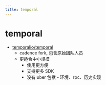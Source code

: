```yaml
---
title: temporal
---
```


# temporal

- [temporalio/temporal](https://github.com/temporalio/temporal)
  - cadence fork, 包含原始团队人员
  - 更适合中小规模
    - 使用更方便
    - 支持更多 SDK
    - 没有 uber 包袱 - 环境、rpc、历史实现
